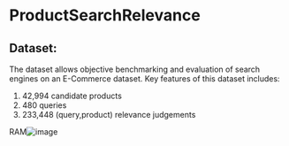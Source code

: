 # ProductSearchRelevance

## Dataset: 
The dataset allows objective benchmarking and evaluation of search engines on an E-Commerce dataset. Key features of this dataset includes:

1. 42,994 candidate products
2. 480 queries
3. 233,448 (query,product) relevance judgements

RAM![image](https://github.com/pranukrish/ProductSearchRelevance/assets/112594201/fae195b5-7ed0-4d6f-8cb9-47bb9913a5f2)


